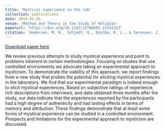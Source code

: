 ```yaml
---
title: 'Mystical experience in the lab'
collection: publications
date: 2014-01-01
venue: 'Method and Theory in the Study of Religion'
paperurl: 'https://doi.org/10.1163/15700682-12341323'
citation: 'Andersen, M. N., Schjødt, U., Nielbo, K. L., & Sørensen, J. (2014). &quot;Mystical experience in the lab.&quot; <i>Method and Theory in the Study of Religion</i>, 26(3), 217-245.'
---
```

[Download paper here](http://knielbo.github.io/files/mystical-experience.pdf)

We review previous attempts to study mystical experience and point to problems inherent to certain methodologies.
Focusing on studies that use controlled environments we advocate taking an experimental approach to mysticism.
To demonstrate the viability of this approach, we report findings from a new study that probes the potential for
eliciting mystical experiences in the laboratory. We find that our experimental paradigm is indeed enough to
elicit mystical experiences. Based on subjective ratings of experience, rich descriptions from interviews, and
data obtained three months after the study, our data indicate that the experiences reported by the participants
had a high degree of authenticity and had lasting effects in terms of memory and attribution. These findings
demonstrate that at least some forms of mystical experience can be studied in a controlled environment.
Prospects and limitations for the experimental approach to mysticism are discussed.

